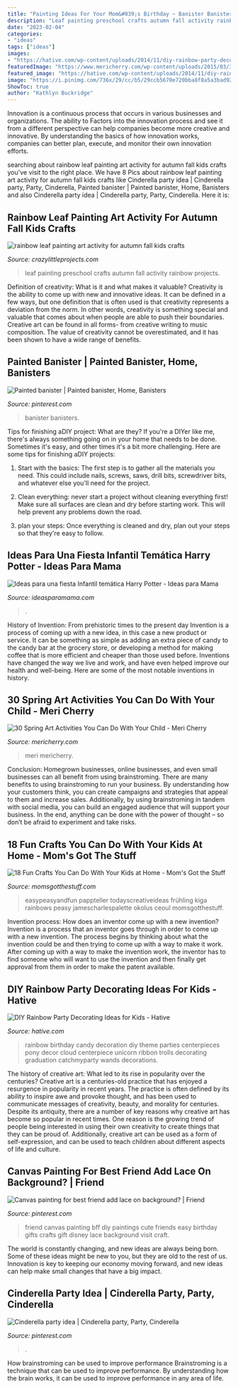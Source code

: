 ```yaml
---
title: "Painting Ideas For Your Mom&#039;s Birthday ~ Banister Banisters"
description: "Leaf painting preschool crafts autumn fall activity rainbow projects"
date: "2023-02-04"
categories:
- "ideas"
tags: ["ideas"]
images:
- "https://hative.com/wp-content/uploads/2014/11/diy-rainbow-party-decorating-ideas/4-candy-decoration.jpg"
featuredImage: "https://www.mericherry.com/wp-content/uploads/2015/03/30springartactivities1.jpg"
featured_image: "https://hative.com/wp-content/uploads/2014/11/diy-rainbow-party-decorating-ideas/4-candy-decoration.jpg"
image: "https://i.pinimg.com/736x/29/cc/b5/29ccb5670e720bba8f8a5a3bad92d5bb--cinderella-party.jpg"
ShowToc: true
author: "Kathlyn Buckridge"
---
```



Innovation is a continuous process that occurs in various businesses and organizations. The ability to Factors into the innovation process and see it from a different perspective can help companies become more creative and innovative. By understanding the basics of how innovation works, companies can better plan, execute, and monitor their own innovation efforts.

	

		
searching about rainbow leaf painting art activity for autumn fall kids crafts you've visit to the right place. We have 8 Pics about rainbow leaf painting art activity for autumn fall kids crafts like Cinderella party idea | Cinderella party, Party, Cinderella, Painted banister | Painted banister, Home, Banisters and also Cinderella party idea | Cinderella party, Party, Cinderella. Here it is:
		
    
## Rainbow Leaf Painting Art Activity For Autumn Fall Kids Crafts

<img loading=lazy src="https://crazylittleprojects.com/wp-content/uploads/2020/08/rainbow-leaf-painting-art-activity-for-autumn-fall-kids-crafts-preschool-198x300.jpg" onerror="this.onerror=null;this.src='https://tse3.mm.bing.net/th?id=OIP.AJ1bLGrSJ2olMnWTdrbekAAAAA&amp;pid=15.1';" alt="rainbow leaf painting art activity for autumn fall kids crafts">

_Source: crazylittleprojects.com_

>leaf painting preschool crafts autumn fall activity rainbow projects. 

	

Definition of creativity: What is it and what makes it valuable?
Creativity is the ability to come up with new and innovative ideas. It can be defined in a few ways, but one definition that is often used is that creativity represents a deviation from the norm. In other words, creativity is something special and valuable that comes about when people are able to push their boundaries. Creative art can be found in all forms- from creative writing to music composition. The value of creativity cannot be overestimated, and it has been shown to have a wide range of benefits.

    
## Painted Banister | Painted Banister, Home, Banisters

<img loading=lazy src="https://i.pinimg.com/736x/ff/2a/5a/ff2a5a78f4f137b1f023680a3a657a59.jpg" onerror="this.onerror=null;this.src='https://tse3.mm.bing.net/th?id=OIP.MjSEkN3Vrr4WozqnszzEUAHaJ3&amp;pid=15.1';" alt="Painted banister | Painted banister, Home, Banisters">

_Source: pinterest.com_

>banister banisters. 

	

Tips for finishing aDIY project: What are they?
If you're a DIYer like me, there's always something going on in your home that needs to be done. Sometimes it's easy, and other times it's a bit more challenging. Here are some tips for finishing aDIY projects:
1. Start with the basics: The first step is to gather all the materials you need. This could include nails, screws, saws, drill bits, screwdriver bits, and whatever else you'll need for the project.

2. Clean everything: never start a project without cleaning everything first! Make sure all surfaces are clean and dry before starting work. This will help prevent any problems down the road.

3. plan your steps: Once everything is cleaned and dry, plan out your steps so that they're easy to follow.

    
## Ideas Para Una Fiesta Infantil Temática Harry Potter - Ideas Para Mama

<img loading=lazy src="https://www.ideasparamama.com/wp-content/uploads/2016/10/llaves.jpg" onerror="this.onerror=null;this.src='https://tse3.mm.bing.net/th?id=OIP.R2tgW3vjl86xmGuZEIbbOgHaLH&amp;pid=15.1';" alt="Ideas para una fiesta Infantil temática Harry Potter - Ideas para Mama">

_Source: ideasparamama.com_

>. 

	

History of Invention: From prehistoric times to the present day
Invention is a process of coming up with a new idea, in this case a new product or service. It can be something as simple as adding an extra piece of candy to the candy bar at the grocery store, or developing a method for making coffee that is more efficient and cheaper than those used before. Inventions have changed the way we live and work, and have even helped improve our health and well-being. Here are some of the most notable inventions in history.

    
## 30 Spring Art Activities You Can Do With Your Child - Meri Cherry

<img loading=lazy src="https://www.mericherry.com/wp-content/uploads/2015/03/30springartactivities1.jpg" onerror="this.onerror=null;this.src='https://tse4.mm.bing.net/th?id=OIP.EufeMYztOCRFDKDzRGGIRwHaLA&amp;pid=15.1';" alt="30 Spring Art Activities You Can Do With Your Child - Meri Cherry">

_Source: mericherry.com_

>meri mericherry. 

	

Conclusion: Homegrown businesses, online businesses, and even small businesses can all benefit from using brainstroming.
There are many benefits to using brainstroming to run your business. By understanding how your customers think, you can create campaigns and strategies that appeal to them and increase sales. Additionally, by using brainstroming in tandem with social media, you can build an engaged audience that will support your business. In the end, anything can be done with the power of thought – so don’t be afraid to experiment and take risks.

    
## 18 Fun Crafts You Can Do With Your Kids At Home - Mom&#039;s Got The Stuff

<img loading=lazy src="https://momsgotthestuff.com/wp-content/uploads/2020/03/diy-craft-projects-for-kids-10-683x1024.jpg" onerror="this.onerror=null;this.src='https://tse4.mm.bing.net/th?id=OIP.aBxFZZwxybzSsueioTH3mQHaLG&amp;pid=15.1';" alt="18 Fun Crafts You Can Do With Your Kids at Home - Mom&#039;s Got the Stuff">

_Source: momsgotthestuff.com_

>easypeasyandfun pappteller todayscreativeideas frühling kiga rainbows peasy jamescharlespalette okolus ceoul momsgotthestuff. 

	

Invention process: How does an inventor come up with a new invention?
Invention is a process that an inventor goes through in order to come up with a new invention. The process begins by thinking about what the invention could be and then trying to come up with a way to make it work. After coming up with a way to make the invention work, the inventor has to find someone who will want to use the invention and then finally get approval from them in order to make the patent available.

    
## DIY Rainbow Party Decorating Ideas For Kids - Hative

<img loading=lazy src="https://hative.com/wp-content/uploads/2014/11/diy-rainbow-party-decorating-ideas/4-candy-decoration.jpg" onerror="this.onerror=null;this.src='https://tse2.mm.bing.net/th?id=OIP.GfTxgQhCKywEmuWykiSTCAHaLG&amp;pid=15.1';" alt="DIY Rainbow Party Decorating Ideas for Kids - Hative">

_Source: hative.com_

>rainbow birthday candy decoration diy theme parties centerpieces pony decor cloud centerpiece unicorn ribbon trolls decorating graduation catchmyparty wands decorations. 

	

The history of creative art: What led to its rise in popularity over the centuries?
Creative art is a centuries-old practice that has enjoyed a resurgence in popularity in recent years. The practice is often defined by its ability to inspire awe and provoke thought, and has been used to communicate messages of creativity, beauty, and morality for centuries. Despite its antiquity, there are a number of key reasons why creative art has become so popular in recent times. One reason is the growing trend of people being interested in using their own creativity to create things that they can be proud of. Additionally, creative art can be used as a form of self-expression, and can be used to teach children about different aspects of life and culture.

    
## Canvas Painting For Best Friend Add Lace On Background? | Friend

<img loading=lazy src="https://i.pinimg.com/736x/34/bc/7e/34bc7e49dd435656ca4ad57854df9d59--best-friend-canvas-bff-gifts.jpg" onerror="this.onerror=null;this.src='https://tse1.mm.bing.net/th?id=OIP.RhuwLmepOKOKIe8cfQKrqAHaJ6&amp;pid=15.1';" alt="Canvas painting for best friend add lace on background? | Friend">

_Source: pinterest.com_

>friend canvas painting bff diy paintings cute friends easy birthday gifts crafts gift disney lace background visit craft. 

	

The world is constantly changing, and new ideas are always being born. Some of these ideas might be new to you, but they are old to the rest of us. Innovation is key to keeping our economy moving forward, and new ideas can help make small changes that have a big impact.

    
## Cinderella Party Idea | Cinderella Party, Party, Cinderella

<img loading=lazy src="https://i.pinimg.com/736x/29/cc/b5/29ccb5670e720bba8f8a5a3bad92d5bb--cinderella-party.jpg" onerror="this.onerror=null;this.src='https://tse2.mm.bing.net/th?id=OIP.9GxRwUJN6jgIcrh9xLs6DQHaNK&amp;pid=15.1';" alt="Cinderella party idea | Cinderella party, Party, Cinderella">

_Source: pinterest.com_

>. 

	

How brainstroming can be used to improve performance
Brainstroming is a technique that can be used to improve performance. By understanding how the brain works, it can be used to improve performance in any area of life.

